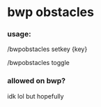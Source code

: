 # bwp obstacles

### usage:

/bwpobstacles setkey {key}

/bwpobstacles toggle

### allowed on bwp?

idk lol but hopefully

